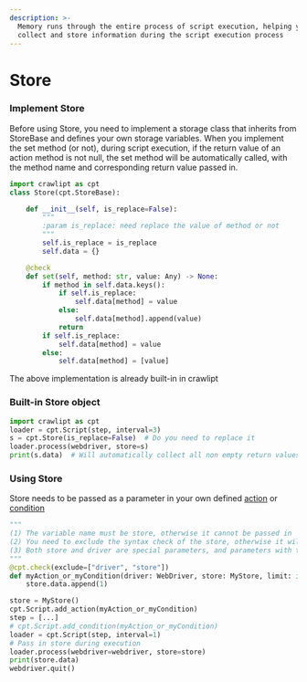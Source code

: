 ```yaml
---
description: >-
  Memory runs through the entire process of script execution, helping you
  collect and store information during the script execution process
---
```


# Store

### Implement Store

Before using Store, you need to implement a storage class that inherits from StoreBase and defines your own storage variables. When you implement the set method (or not), during script execution, if the return value of an action method is not null, the set method will be automatically called, with the method name and corresponding return value passed in.

```python
import crawlipt as cpt
class Store(cpt.StoreBase):

    def __init__(self, is_replace=False):
        """
        :param is_replace: need replace the value of method or not
        """
        self.is_replace = is_replace
        self.data = {}

    @check
    def set(self, method: str, value: Any) -> None:
        if method in self.data.keys():
            if self.is_replace:
                self.data[method] = value
            else:
                self.data[method].append(value)
            return
        if self.is_replace:
            self.data[method] = value
        else:
            self.data[method] = [value]
```

The above implementation is already built-in in crawlipt

### Built-in Store object

```python
import crawlipt as cpt
loader = cpt.Script(step, interval=3)
s = cpt.Store(is_replace=False)  # Do you need to replace it
loader.process(webdriver, store=s)
print(s.data)  # Will automatically collect all non empty return values
```

### Using Store

Store needs to be passed as a parameter in your own defined [action](actions.md#tian-jia-ni-zi-ji-de-action) or [condition](condition.md#tian-jia-ni-zi-ji-de-condition)

```python
"""
(1) The variable name must be store, otherwise it cannot be passed in
(2) You need to exclude the syntax check of the store, otherwise it will not pass
(3) Both store and driver are special parameters, and parameters with the same name cannot exist in your own implemented conditions and actions
"""
@cpt.check(exclude=["driver", "store"]) 
def myAction_or_myCondition(driver: WebDriver, store: MyStore, limit: int) -> Any:
    store.data.append(1)

store = MyStore()
cpt.Script.add_action(myAction_or_myCondition)
step = [...]
# cpt.Script.add_condition(myAction_or_myCondition)
loader = cpt.Script(step, interval=1)
# Pass in store during execution
loader.process(webdriver=webdriver, store=store)
print(store.data)
webdriver.quit()
```
